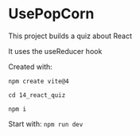 # UsePopCorn

This project builds a quiz about React

It uses the useReducer hook

Created with:

`npm create vite@4`

`cd 14_react_quiz`

`npm i`

Start with: `npm run dev`
